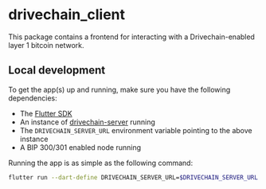 # drivechain_client

This package contains a frontend for interacting with a Drivechain-enabled layer 1 bitcoin network.

## Local development

To get the app(s) up and running, make sure you have the following dependencies:

* The [Flutter SDK](https://flutter.dev)
* An instance of [drivechain-server](../../drivechain-server) running
* The `DRIVECHAIN_SERVER_URL` environment variable pointing to the above instance
* A BIP 300/301 enabled node running

Running the app is as simple as the following command:

```bash
flutter run --dart-define DRIVECHAIN_SERVER_URL=$DRIVECHAIN_SERVER_URL
```
